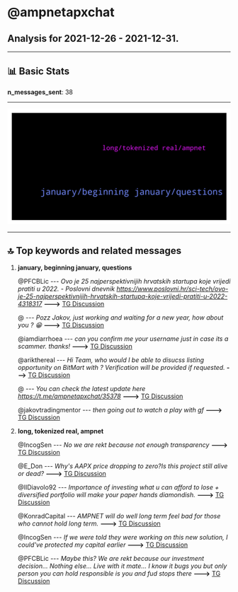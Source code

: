 # **@ampnetapxchat**
 ## Analysis for **2021-12-26** - **2021-12-31**.

---

## 📊 **Basic Stats**

**n_messages_sent**: 38

---
![wordcloud](ampnetapxchat_5Days_wordcloud.png)

---


## 🔝 **Top keywords and related messages**

1. **january, beginning january, questions**

    @PFCBLic --- *Ovo je 25 najperspektivnijih hrvatskih startupa koje vrijedi pratiti u 2022. - Poslovni dnevnik https://www.poslovni.hr/sci-tech/ovo-je-25-najperspektivnijih-hrvatskih-startupa-koje-vrijedi-pratiti-u-2022-4318317* **--->** [TG Discussion](https://t.me/ampnetapxchat/35835)

    @<UNK> --- *Pozz Jakov, just working and waiting  for a new year, how about you ? 😁* **--->** [TG Discussion](https://t.me/ampnetapxchat/35945)

    @iamdiarrhoea --- *can you confirm me your username just in case its a scammer. thanks!* **--->** [TG Discussion](https://t.me/ampnetapxchat/35891)

    @arikthereal --- *Hi Team, who would I be able to disucss listing opportunity on BitMart with ? Verification will be provided if requested.* **--->** [TG Discussion](https://t.me/ampnetapxchat/35900)

    @<UNK> --- *You can check the latest update here https://t.me/ampnetapxchat/35378* **--->** [TG Discussion](https://t.me/ampnetapxchat/35863)

    @jakovtradingmentor --- *then going out to watch a play with gf* **--->** [TG Discussion](https://t.me/ampnetapxchat/35947)

2. **long, tokenized real, ampnet**

    @IncogSen --- *No we are rekt because not enough transparency* **--->** [TG Discussion](https://t.me/ampnetapxchat/35777)

    @E_Don --- *Why's AAPX price dropping to zero?Is this project still alive or dead?* **--->** [TG Discussion](https://t.me/ampnetapxchat/35862)

    @IlDiavolo92 --- *Importance of investing what u can afford to lose + diversified portfolio will make your paper hands diamondish.* **--->** [TG Discussion](https://t.me/ampnetapxchat/35857)

    @KonradCapital --- *AMPNET will do well long term feel bad for those who cannot hold long term.* **--->** [TG Discussion](https://t.me/ampnetapxchat/35796)

    @IncogSen --- *If we were told they were working on this new solution, I could've protected my capital earlier* **--->** [TG Discussion](https://t.me/ampnetapxchat/35779)

    @PFCBLic --- *Maybe this? We are rekt because our investment decision... Nothing else... Live with it mate... I know it bugs you but only person you can hold responsible is you and fud stops there* **--->** [TG Discussion](https://t.me/ampnetapxchat/35772)

